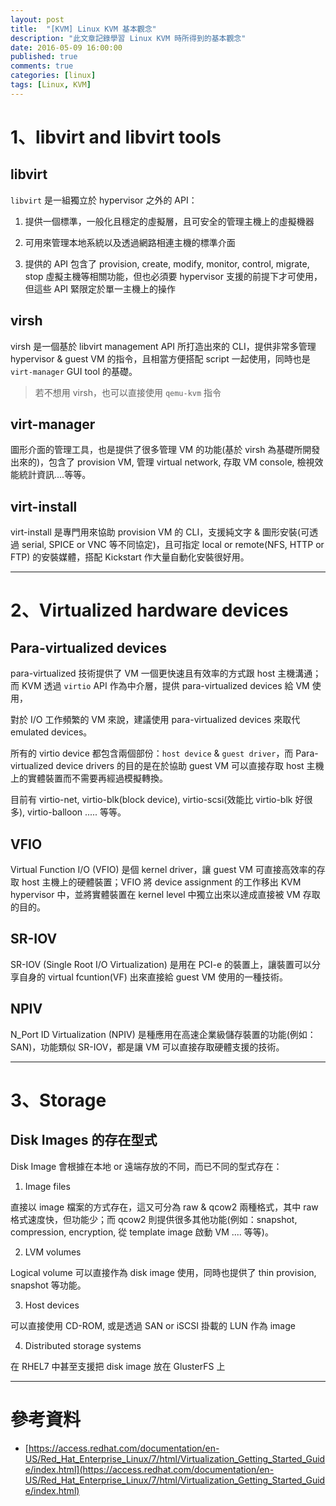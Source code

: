 ```yaml
---
layout: post
title:  "[KVM] Linux KVM 基本觀念"
description: "此文章記錄學習 Linux KVM 時所得到的基本觀念"
date: 2016-05-09 16:00:00
published: true
comments: true
categories: [linux]
tags: [Linux, KVM]
---
```


1、libvirt and libvirt tools
============================

## libvirt

`libvirt` 是一組獨立於 hypervisor 之外的 API：

1. 提供一個標準，一般化且穩定的虛擬層，且可安全的管理主機上的虛擬機器

2. 可用來管理本地系統以及透過網路相連主機的標準介面

3. 提供的 API 包含了 provision, create, modify, monitor, control, migrate, stop 虛擬主機等相關功能，但也必須要 hypervisor 支援的前提下才可使用，但這些 API 緊限定於單一主機上的操作

## virsh

virsh 是一個基於 libvirt management API 所打造出來的 CLI，提供非常多管理 hypervisor & guest VM 的指令，且相當方便搭配 script 一起使用，同時也是 `virt-manager` GUI tool 的基礎。

> 若不想用 virsh，也可以直接使用 `qemu-kvm` 指令

## virt-manager

圖形介面的管理工具，也是提供了很多管理 VM 的功能(基於 virsh 為基礎所開發出來的)，包含了 provision VM, 管理 virtual network, 存取 VM console, 檢視效能統計資訊....等等。

## virt-install

virt-install 是專門用來協助 provision VM 的 CLI，支援純文字 & 圖形安裝(可透過 serial, SPICE or VNC 等不同協定)，且可指定 local or remote(NFS, HTTP or FTP) 的安裝媒體，搭配 Kickstart 作大量自動化安裝很好用。

------------------------------------------------

2、Virtualized hardware devices
===============================

##  Para-virtualized devices

para-virtualized 技術提供了 VM 一個更快速且有效率的方式跟 host 主機溝通；而 KVM 透過 `virtio` API 作為中介層，提供 para-virtualized devices 給 VM 使用，

對於 I/O 工作頻繁的 VM 來說，建議使用 para-virtualized devices 來取代 emulated devices。

所有的 virtio device 都包含兩個部份：`host device` & `guest driver`，而 Para-virtualized device drivers 的目的是在於協助 guest VM 可以直接存取 host 主機上的實體裝置而不需要再經過模擬轉換。

目前有 virtio-net, virtio-blk(block device), virtio-scsi(效能比 virtio-blk 好很多), virtio-balloon ..... 等等。

## VFIO

Virtual Function I/O (VFIO) 是個 kernel driver，讓 guest VM 可直接高效率的存取 host 主機上的硬體裝置；VFIO 將 device assignment 的工作移出 KVM hypervisor 中，並將實體裝置在 kernel level 中獨立出來以達成直接被 VM 存取的目的。

## SR-IOV

SR-IOV (Single Root I/O Virtualization) 是用在 PCI-e 的裝置上，讓裝置可以分享自身的 virtual fcuntion(VF) 出來直接給 guest VM 使用的一種技術。

## NPIV

N_Port ID Virtualization (NPIV) 是種應用在高速企業級儲存裝置的功能(例如：SAN)，功能類似 SR-IOV，都是讓 VM 可以直接存取硬體支援的技術。

------------------------------------------------

3、Storage
==========

## Disk Images 的存在型式

Disk Image 會根據在本地 or 遠端存放的不同，而已不同的型式存在：

1. Image files

直接以 image 檔案的方式存在，這又可分為 raw & qcow2 兩種格式，其中 raw 格式速度快，但功能少；而 qcow2 則提供很多其他功能(例如：snapshot, compression, encryption, 從 template image 啟動 VM .... 等等)。

2. LVM volumes

Logical volume 可以直接作為 disk image 使用，同時也提供了 thin provision, snapshot 等功能。

3. Host devices

可以直接使用 CD-ROM, 或是透過 SAN or iSCSI 掛載的 LUN 作為 image

4. Distributed storage systems

在 RHEL7 中甚至支援把 disk image 放在 GlusterFS 上

------------------------------------------------

參考資料
=======

- [https://access.redhat.com/documentation/en-US/Red_Hat_Enterprise_Linux/7/html/Virtualization_Getting_Started_Guide/index.html](https://access.redhat.com/documentation/en-US/Red_Hat_Enterprise_Linux/7/html/Virtualization_Getting_Started_Guide/index.html)
